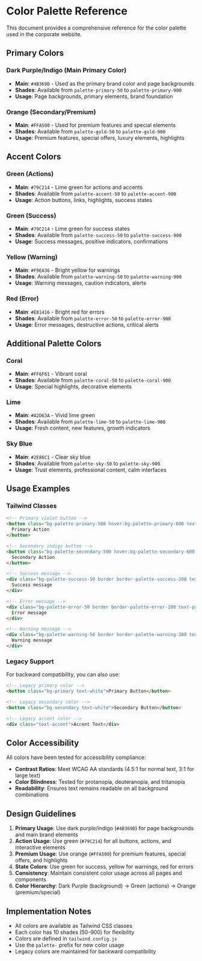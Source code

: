 # Color Palette Reference

This document provides a comprehensive reference for the color palette used in the corporate website.

## Primary Colors

### Dark Purple/Indigo (Main Primary Color)
- **Main**: `#4B369D` - Used as the primary brand color and page backgrounds
- **Shades**: Available from `palette-primary-50` to `palette-primary-900`
- **Usage**: Page backgrounds, primary elements, brand foundation

### Orange (Secondary/Premium)
- **Main**: `#FFA500` - Used for premium features and special elements
- **Shades**: Available from `palette-gold-50` to `palette-gold-900`
- **Usage**: Premium features, special offers, luxury elements, highlights

## Accent Colors

### Green (Actions)
- **Main**: `#79C214` - Lime green for actions and accents
- **Shades**: Available from `palette-accent-50` to `palette-accent-900`
- **Usage**: Action buttons, links, highlights, success states

### Green (Success)
- **Main**: `#79C214` - Lime green for success states
- **Shades**: Available from `palette-success-50` to `palette-success-900`
- **Usage**: Success messages, positive indicators, confirmations

### Yellow (Warning)
- **Main**: `#F9EA36` - Bright yellow for warnings
- **Shades**: Available from `palette-warning-50` to `palette-warning-900`
- **Usage**: Warning messages, caution indicators, alerts

### Red (Error)
- **Main**: `#E81416` - Bright red for errors
- **Shades**: Available from `palette-error-50` to `palette-error-900`
- **Usage**: Error messages, destructive actions, critical alerts

## Additional Palette Colors

### Coral
- **Main**: `#FF6F61` - Vibrant coral
- **Shades**: Available from `palette-coral-50` to `palette-coral-900`
- **Usage**: Special highlights, decorative elements


### Lime
- **Main**: `#A2D63A` - Vivid lime green
- **Shades**: Available from `palette-lime-50` to `palette-lime-900`
- **Usage**: Fresh content, new features, growth indicators

### Sky Blue
- **Main**: `#2E86C1` - Clear sky blue
- **Shades**: Available from `palette-sky-50` to `palette-sky-900`
- **Usage**: Trust elements, professional content, calm interfaces

## Usage Examples

### Tailwind Classes

```html
<!-- Primary violet button -->
<button class="bg-palette-primary-500 hover:bg-palette-primary-600 text-white">
  Primary Action
</button>

<!-- Secondary indigo button -->
<button class="bg-palette-secondary-500 hover:bg-palette-secondary-600 text-white">
  Secondary Action
</button>

<!-- Success message -->
<div class="bg-palette-success-50 border border-palette-success-200 text-palette-success-800">
  Success message
</div>

<!-- Error message -->
<div class="bg-palette-error-50 border border-palette-error-200 text-palette-error-800">
  Error message
</div>

<!-- Warning message -->
<div class="bg-palette-warning-50 border border-palette-warning-200 text-palette-warning-800">
  Warning message
</div>
```

### Legacy Support

For backward compatibility, you can also use:

```html
<!-- Legacy primary color -->
<button class="bg-primary text-white">Primary Button</button>

<!-- Legacy secondary color -->
<button class="bg-secondary text-white">Secondary Button</button>

<!-- Legacy accent color -->
<div class="text-accent">Accent Text</div>
```

## Color Accessibility

All colors have been tested for accessibility compliance:

- **Contrast Ratios**: Meet WCAG AA standards (4.5:1 for normal text, 3:1 for large text)
- **Color Blindness**: Tested for protanopia, deuteranopia, and tritanopia
- **Readability**: Ensures text remains readable on all background combinations

## Design Guidelines

1. **Primary Usage**: Use dark purple/indigo (`#4B369D`) for page backgrounds and main brand elements
2. **Action Usage**: Use green (`#79C214`) for all buttons, actions, and interactive elements
3. **Premium Usage**: Use orange (`#FFA500`) for premium features, special offers, and highlights
4. **State Colors**: Use green for success, yellow for warnings, red for errors
5. **Consistency**: Maintain consistent color usage across all pages and components
6. **Color Hierarchy**: Dark Purple (background) → Green (actions) → Orange (premium/special)

## Implementation Notes

- All colors are available as Tailwind CSS classes
- Each color has 10 shades (50-900) for flexibility
- Colors are defined in `tailwind.config.js`
- Use the `palette-` prefix for new color usage
- Legacy colors are maintained for backward compatibility
